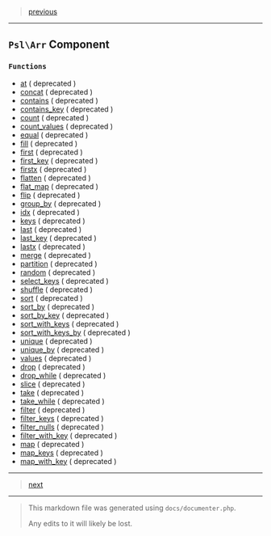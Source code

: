 > [previous](psl.md)

---

## `Psl\Arr` Component

### `Functions`

- [at](./../../src/Psl/Arr/at.php#L27) ( deprecated )
- [concat](./../../src/Psl/Arr/concat.php#L22) ( deprecated )
- [contains](./../../src/Psl/Arr/contains.php#L24) ( deprecated )
- [contains_key](./../../src/Psl/Arr/contains_key.php#L25) ( deprecated )
- [count](./../../src/Psl/Arr/count.php#L36) ( deprecated )
- [count_values](./../../src/Psl/Arr/count_values.php#L22) ( deprecated )
- [equal](./../../src/Psl/Arr/equal.php#L22) ( deprecated )
- [fill](./../../src/Psl/Arr/fill.php#L25) ( deprecated )
- [first](./../../src/Psl/Arr/first.php#L24) ( deprecated )
- [first_key](./../../src/Psl/Arr/first_key.php#L25) ( deprecated )
- [firstx](./../../src/Psl/Arr/firstx.php#L28) ( deprecated )
- [flatten](./../../src/Psl/Arr/flatten.php#L33) ( deprecated )
- [flat_map](./../../src/Psl/Arr/flat_map.php#L22) ( deprecated )
- [flip](./../../src/Psl/Arr/flip.php#L28) ( deprecated )
- [group_by](./../../src/Psl/Arr/group_by.php#L43) ( deprecated )
- [idx](./../../src/Psl/Arr/idx.php#L35) ( deprecated )
- [keys](./../../src/Psl/Arr/keys.php#L22) ( deprecated )
- [last](./../../src/Psl/Arr/last.php#L24) ( deprecated )
- [last_key](./../../src/Psl/Arr/last_key.php#L26) ( deprecated )
- [lastx](./../../src/Psl/Arr/lastx.php#L28) ( deprecated )
- [merge](./../../src/Psl/Arr/merge.php#L32) ( deprecated )
- [partition](./../../src/Psl/Arr/partition.php#L22) ( deprecated )
- [random](./../../src/Psl/Arr/random.php#L25) ( deprecated )
- [select_keys](./../../src/Psl/Arr/select_keys.php#L25) ( deprecated )
- [shuffle](./../../src/Psl/Arr/shuffle.php#L30) ( deprecated )
- [sort](./../../src/Psl/Arr/sort.php#L24) ( deprecated )
- [sort_by](./../../src/Psl/Arr/sort_by.php#L27) ( deprecated )
- [sort_by_key](./../../src/Psl/Arr/sort_by_key.php#L26) ( deprecated )
- [sort_with_keys](./../../src/Psl/Arr/sort_with_keys.php#L25) ( deprecated )
- [sort_with_keys_by](./../../src/Psl/Arr/sort_with_keys_by.php#L29) ( deprecated )
- [unique](./../../src/Psl/Arr/unique.php#L22) ( deprecated )
- [unique_by](./../../src/Psl/Arr/unique_by.php#L26) ( deprecated )
- [values](./../../src/Psl/Arr/values.php#L25) ( deprecated )
- [drop](./../../src/Psl/Arr/drop.php#L31) ( deprecated )
- [drop_while](./../../src/Psl/Arr/drop_while.php#L31) ( deprecated )
- [slice](./../../src/Psl/Arr/slice.php#L35) ( deprecated )
- [take](./../../src/Psl/Arr/take.php#L25) ( deprecated )
- [take_while](./../../src/Psl/Arr/take_while.php#L31) ( deprecated )
- [filter](./../../src/Psl/Arr/filter.php#L34) ( deprecated )
- [filter_keys](./../../src/Psl/Arr/filter_keys.php#L34) ( deprecated )
- [filter_nulls](./../../src/Psl/Arr/filter_nulls.php#L25) ( deprecated )
- [filter_with_key](./../../src/Psl/Arr/filter_with_key.php#L37) ( deprecated )
- [map](./../../src/Psl/Arr/map.php#L34) ( deprecated )
- [map_keys](./../../src/Psl/Arr/map_keys.php#L34) ( deprecated )
- [map_with_key](./../../src/Psl/Arr/map_with_key.php#L34) ( deprecated )



---

> [next](collection.md)

---

> This markdown file was generated using `docs/documenter.php`.
>
> Any edits to it will likely be lost.
